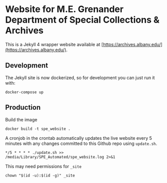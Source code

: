 # Website for M.E. Grenander Department of Special Collections & Archives

This is a Jekyll 4 wrapper website available at [https://archives.albany.edu/](https://archives.albany.edu/).

## Development

The Jekyll site is now dockerized, so for development you can just run it with:

```
docker-compose up
```

## Production

Build the image

```
docker build -t spe_website .
```

A cronjob in the crontab automatically updates the live website every 5 minutes with any changes committed to this Github repo using `update.sh`.

```
*/5 * * * * ./update.sh >> /media/Library/SPE_Automated/spe_website.log 2>&1
```

This may need permissions for `_site`
```
chown "$(id -u):$(id -g)" _site
```
